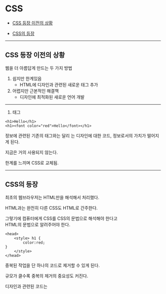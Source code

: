 # CSS

* [CSS 등장 이전의 상황](#CSS-등장-이전의-상황)

* [CSS의 등장](#CSS의-등장)

---

## CSS 등장 이전의 상황

웹을 더 아름답게 만드는 두 가지 방법

1. 쉽지만 한계있음
    - HTML에 디자인과 관련된 새로운 태그 추가 
2. 어렵지만 근본적인 해결책
    - 디자인에 최적화된 새로운 언어 개발

---

1. <font> 태그
```
<h1>Hello</h1>
<h1><font color="red">Hello</font></h1>
```
정보에 관련된 기존의 태그와는 달리 <font>는 디자인에 대한 코드, 정보로서의 가치가 떨어지게 된다.

지금은 거의 사용되지 않는다.

한계를 느끼며 CSS로 교체됨.

---

## CSS의 등장

최초의 웹브라우저는 HTML만을 해석해서 처리했다.

HTML과는 완전히 다른 CSS도 HTML로 간주한다.

그렇기에 컴퓨터에게 CSS를 CSS의 문법으로 해석해야 한다고  
HTML의 문법으로 알려주어야 한다.
```
<head>
    <style> h1 {
        color:red;
}
    </style>
</head>
```
중복된 작업을 단 하나의 코드로 제거할 수 있게 된다.

규모가 클수록 중복의 제거의 중요성도 커진다.

디자인과 관련된 코드는 <style>태그 안에 갖혀있게 된다.
    
HTML이 정보에 전념할 수 있게끔 하기 위해  
훨씬 효율적으로 웹페이지를 디자인하기 위해 CSS가 도입됨.

---

## 혁명적 변화

웹브라우저로 하여금 어디부터 어디까지가 CSS인지 구분되야 함.

1. <style>태그를 통해
```
<head>
    <style> h1 {
        color:red;
}
    </style>
</head>
``` 
효과만으로는 누구에게 지정할지를 모르기에

[] {} 코드가 추가로 필요하다.

[]를 효과를 누구에게 줄 것인가를 선택한다는 의미에서 **선택자(Selector)**라고 부른다.

선택자에게 지정될 {}안의 효과를 **선언(declaration)**이라고 부른다.


1. 속성을 통해
    ```
    <body>
    <li><a href="2.html" style="color:red">CSS</a></li>
    </body>  
    ```
<body>안에서의 *<style>*은 HTML의 속성이다.
    
값으로 반드시 CSS의 효과가 들어온다는 약속이 되어있다.

style 태그를 직접 사용하면 선택자를 사용할 필요가 없다.

밑줄을 없애고 싶다면
```
text-decoration: none;
```

밑줄을 만들고 싶다면

```
text-decoration: underline;
```

---

## 이론 정리

```
<!-- Selector(선택자) --> a{
    <!-- Declaration(선언, 효과) --> color:red;
    }                   <!-- Property(속성) --> <!-- Property Value(값) -->
```
